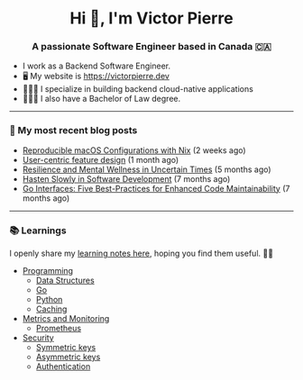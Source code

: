 <h1 align="center">Hi 👋, I'm Victor Pierre</h1>
<h3 align="center">A passionate Software Engineer based in Canada 🇨🇦</h3>

- I work as a Backend Software Engineer.
- 🖥 My website is https://victorpierre.dev
- 👨🏻‍💻 I specialize in building backend cloud-native applications
- 👨🏻‍⚖️ I also have a Bachelor of Law degree.

---

### 📝 My most recent blog posts

- [Reproducible macOS Configurations with Nix](https://victorpierre.dev/blog/declarative-macos-configurations-with-nix/) (2 weeks ago)
- [User-centric feature design](https://victorpierre.dev/blog/user-centric-feature-design/) (1 month ago)
- [Resilience and Mental Wellness in Uncertain Times](https://victorpierre.dev/blog/mental-health/) (5 months ago)
- [Hasten Slowly in Software Development](https://victorpierre.dev/blog/festina-lente/) (7 months ago)
- [Go Interfaces: Five Best-Practices for Enhanced Code Maintainability](https://victorpierre.dev/blog/five-go-interfaces-best-practices/) (7 months ago)

---

### 📚 Learnings
I openly share my [learning notes here](https://victorpierre.dev/learning/), hoping you find them useful. 🙇🏻

- [Programming](https://victorpierre.dev/learning/programming/)
  - [Data Structures](https://victorpierre.dev/learning/programming/data-structures/)
  - [Go](https://victorpierre.dev/learning/programming/go/)
  - [Python](https://victorpierre.dev/learning/programming/python/)
  - [Caching](https://victorpierre.dev/learning/programming/caching/)
- [Metrics and Monitoring](https://victorpierre.dev/learning/metrics/)
  - [Prometheus](https://victorpierre.dev/learning/metrics/prometheus/)
- [Security](https://victorpierre.dev/learning/security/)
  - [Symmetric keys](https://victorpierre.dev/learning/security/cryptography/symmetric-keys/)
  - [Asymmetric keys](https://victorpierre.dev/learning/security/cryptography/asymmetric-keys/)
  - [Authentication](https://victorpierre.dev/learning/security/authentication/)


